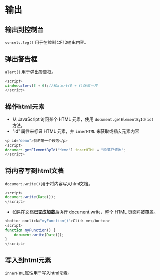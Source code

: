 # 输出

## 输出到控制台

`console.log()` 用于在控制台F12输出内容。

## 弹出警告框

`alert()` 用于弹出警告框。

```javascript
<script>
window.alert(5 + 6);//和alert(5 + 6)效果一样
</script>
```

## 操作html元素

- 从 JavaScript 访问某个 HTML 元素，使用 `document.getElementById(id)` 方法。
- "id" 属性来标识 HTML 元素，并 `innerHTML` 来获取或插入元素内容
  
```javascript
<p id="demo">我的第一个段落</p>
<script>
document.getElementById("demo").innerHTML = "段落已修改";
</script>
```

## 将内容写到html文档

`document.write()` 用于将内容写入html文档。

```javascript
<script>
document.write(Date());
</script>
```

- 如果在文档**已完成加载**后执行 document.write，整个 HTML 页面将被覆盖。

```javascript
<botton onclick="myFunction()">Click me</botton>
<script>
function myFunction() {
    document.write(Date());
}
</script>
```

## 写入到html元素

`innerHTML`属性用于写入html元素。